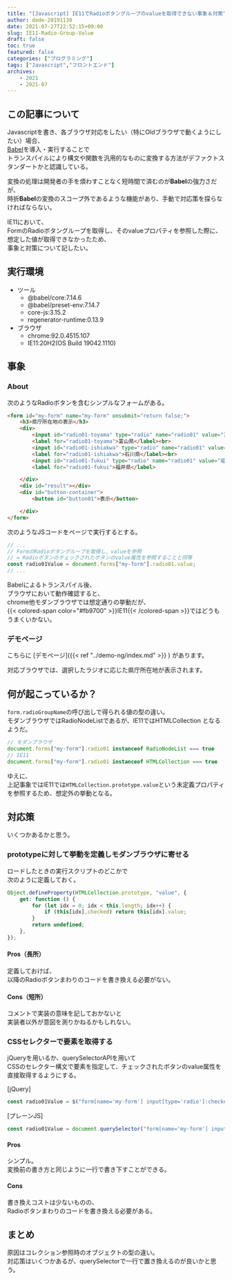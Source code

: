 ```yaml
---
title: "[Javascript] IE11でRadioボタングループのvalueを取得できない事象＆対策"
author: dede-20191130
date: 2021-07-27T22:52:15+09:00
slug: IE11-Radio-Group-Value
draft: false
toc: true
featured: false
categories: ["プログラミング"]
tags: ["Javascript","フロントエンド"]
archives:
    - 2021
    - 2021-07
---
```


## この記事について

Javascriptを書き、各ブラウザ対応をしたい（特にOldブラウザで動くようにしたい）場合、  
[Babel](https://babeljs.io/docs/en/)を導入・実行することで  
トランスパイルにより構文や関数を汎用的なものに変換する方法がデファクトスタンダートかと認識している。

変換の処理は開発者の手を煩わすことなく短時間で済むのが**Babel**の強力さだが、  
時折**Babel**の変換のスコープ外であるような機能があり、手動で対応策を探らなければならない。

IE11において、  
FormのRadioボタングループを取得し、そのvalueプロパティを参照した際に、  
想定した値が取得できなかったため、  
事象と対策について記したい。

## 実行環境

- ツール
    - @babel/core:7.14.6
    - @babel/preset-env:7.14.7
    - core-js:3.15.2
    - regenerator-runtime:0.13.9
- ブラウザ
    - chrome:92.0.4515.107
    - IE11:20H2(OS Build 19042.1110)


## 事象

### About

次のようなRadioボタンを含むシンプルなフォームがある。

```html
<form id="my-form" name="my-form" onsubmit="return false;">
    <h3>県庁所在地の表示</h3>
    <div>
        <input id="radio01-toyama" type="radio" name="radio01" value="富山市">
        <label for="radio01-toyama">富山県</label><br>
        <input id="radio01-ishiakwa" type="radio" name="radio01" value="金沢市">
        <label for="radio01-ishiakwa">石川県</label><br>
        <input id="radio01-fukui" type="radio" name="radio01" value="福井市">
        <label for="radio01-fukui">福井県</label>

    </div>
    <div id="result"></div>
    <div id="button-container">
        <button id="button01">表示</button>

    </div>
</form>
```

次のようなJSコードをページで実行するとする。

```js
// ...
// FormのRadioボタングループを取得し、valueを参照
// = Radioボタンのチェックされたボタンのvalue属性を参照することと同等
const radio01Value = document.forms["my-form"].radio01.value;
// ...
```

Babelによるトランスパイル後、  
ブラウザにおいて動作確認すると、  
chrome他モダンブラウザでは想定通りの挙動だが、  
{{< colored-span color="#fb9700" >}}IE11{{< /colored-span >}}ではどうもうまくいかない。

### デモページ

こちらに
[デモページ]({{< ref "../demo-ng/index.md" >}}  )
があります。

対応ブラウザでは、選択したラジオに応じた県庁所在地が表示されます。

## 何が起こっているか？

`form.radioGroupName`の呼び出しで得られる値の型の違い。  
モダンブラウザではRadioNodeListであるが、IE11ではHTMLCollection となるようだ。

```js
// モダンブラウザ
document.forms["my-form"].radio01 instanceof RadioNodeList === true
// IE11
document.forms["my-form"].radio01 instanceof HTMLCollection === true

```

ゆえに、  
上記事象ではIE11では`HTMLCollection.prototype.value`という未定義プロパティを参照するため、想定外の挙動となる。

## 対応策

いくつかあるかと思う。

### prototypeに対して挙動を定義しモダンブラウザに寄せる

ロードしたときの実行スクリプトのどこかで  
次のように定義しておく。


```js
Object.defineProperty(HTMLCollection.prototype, "value", {
    get: function () {
        for (let idx = 0; idx < this.length; idx++) {
            if (this[idx].checked) return this[idx].value;
        }
        return undefined;
    },
});

```

#### Pros（長所）

定義しておけば、  
以降のRadioボタンまわりのコードを書き換える必要がない。

#### Cons（短所）

コメントで実装の意味を記しておかないと  
実装者以外が意図を測りかねるかもしれない。

### CSSセレクターで要素を取得する

jQueryを用いるか、querySelectorAPIを用いて  
CSSのセレクター構文で要素を指定して、チェックされたボタンのvalue属性を直接取得するようにする。

[jQuery]
```js
const radio01Value = $("form[name='my-form'] input[type='radio']:checked").val();
```

[プレーンJS]
```js
const radio01Value = document.querySelector("form[name='my-form'] input[type='radio']:checked").value;
```

#### Pros

シンプル。  
変換前の書き方と同じように一行で書き下すことができる。

#### Cons

書き換えコストは少ないものの、  
Radioボタンまわりのコードを書き換える必要がある。

## まとめ

原因はコレクション参照時のオブジェクトの型の違い。  
対応策はいくつかあるが、querySelectorで一行で置き換えるのが良いかと思う。



